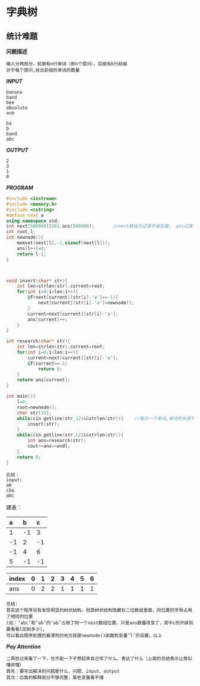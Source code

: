 # 字典树
## 统计难题

**问题描述**
```
输入分两部分，前面有n行单词（即n个提问），后面有k行前缀
对于每个提问,给出前缀的单词的数量
```
***INPUT***
```
banana
band
bee
absolute
acm

ba
b
band
abc
```
***OUTPUT***
```
2
3
1
0
```
***PROGRAM***
```C++
#include <iostream>
#include <memory.h>
#include <cstring>
#define next a
using namespace std;
int next[500000][26],ans[500000]; 		//next数组为记录字母位置， ans记录字母个数
int root,l;
int newnode(){
	memset(next[l],-1,sizeof(next[l]));
	ans[l++]=0;
	return l-1;
}



void insert(char* str){
	int len=strlen(str),current=root;
	for(int i=0;i<len;i++){
		if(next[current][str[i]-'a']==-1){
			next[current][str[i]-'a']=newnode();		
		}
		current=next[current][str[i]-'a'];
		ans[current]++;
	}
}

int research(char* str){
	int len=strlen(str),current=root;
	for(int i=0;i<len;i++){
		current=next[current][str[i]-'a'];
		if(current==-1)
			return 0;
	}
	return ans[current];
}

int main(){
	l=0;
	root=newnode();
	char str[15];
	while(cin.getline(str,12)&&strlen(str)){	//每行一个单词,单词的长度不超过10
		insert(str);
	}
	while(cin.getline(str,12)&&strlen(str)){
		int ans=research(str);
		cout<<ans<<endl;
	}
	return 0;
}
```
```
比如：
input:
ab
cba
abc 
```
建表：

a|b|c
:----|:----|:----
1|-1|3
-1|2|-1
-1|4|6
5|-1|-1


index|0|1|2|3|4|5|6
:-|:-|:-|:-|:-|:-|:-|:-
ans|0|2|2|1|1|1|1

```
总结:
其实这个程序没有发现明显的树状结构，但其树状结构隐藏在二位数组里面，同位置的字母占用了相同的位置
(如：‘abc’和‘ab’的‘ab’占用了同一个next数组位置，只是ans数量改变了，其中c的开辟则要看看l加到多少),
可以看出程序处理的最漂亮的地方就是newnode()函数和变量‘l’的设置。以上
```
***Pay Attention***
```
二周目过来看了一下，也不能一下子想起来自己写了什么，表达了什么（上面的总结表示让我似懂非懂）
首先：要写出解决的问题是什么，问题、input、output
其次：后面的解释部分不够完整，某些变量看不懂
```

